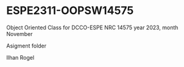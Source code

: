 # ESPE2311-OOPSW14575
Object Oriented Class for DCCO-ESPE NRC 14575 year 2023, month November

Asigment folder

Ilhan Rogel
